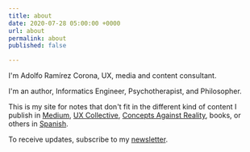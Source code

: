 ```yaml
---
title: about
date: 2020-07-28 05:00:00 +0000
url: about
permalink: about
published: false

---
```

I'm Adolfo Ramírez Corona, UX, media and content consultant.

I'm an author, Informatics Engineer, Psychotherapist, and Philosopher.

This is my site for notes that don't fit in the different kind of content I publish in [Medium](https://medium.com/@adolforismos), [UX Collective](https://uxdesign.cc/), [Concepts Against Reality](https://adolforismos.substack.com/), books, or others in [Spanish](https://adolforismos.com).

To receive updates, subscribe to my [newsletter](https://adolforismos.substack.com).